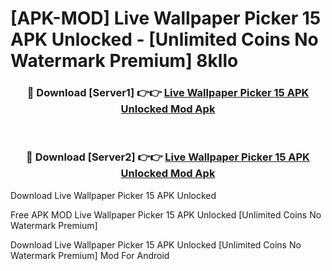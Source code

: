 # [APK-MOD] Live Wallpaper Picker 15 APK Unlocked - [Unlimited Coins No Watermark Premium] 8kllo



<div align="center">
<h3>🔴 Download [Server1] 👉👉 <a href="https://momento.my/?title=Live_Wallpaper_Picker_15_APK_Unlocked">Live Wallpaper Picker 15 APK Unlocked Mod Apk</a></h3><br>

<h3>🔴 Download [Server2] 👉👉 <a href="https://momento.my/?title=Live_Wallpaper_Picker_15_APK_Unlocked">Live Wallpaper Picker 15 APK Unlocked Mod Apk</a></h3>
</div>



Download Live Wallpaper Picker 15 APK Unlocked 

Free APK MOD Live Wallpaper Picker 15 APK Unlocked [Unlimited Coins No Watermark Premium]

Download Live Wallpaper Picker 15 APK Unlocked [Unlimited Coins No Watermark Premium] Mod For Android
